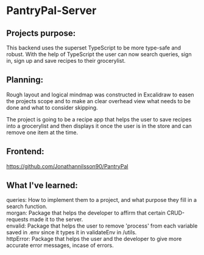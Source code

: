 # PantryPal-Server

## Projects purpose:
This backend uses the superset TypeScript to be more type-safe and robust. With the help of TypeScript the user can now search queries, sign in, sign up and save recipes to their grocerylist.

## Planning:
Rough layout and logical mindmap was constructed in Excalidraw to easen the projects scope and to make an clear overhead view what needs to be done and what to consider skipping.

The project is going to be a recipe app that helps the user to save recipes into a grocerylist and then displays it once the user is in the store and can remove one item at the time.

## Frontend:

https://github.com/Jonathannilsson90/PantryPal

## What I've learned:
queries: How to implement them to a project, and what purpose they fill in a search function.
<br>
morgan: Package that helps the developer to affirm that certain CRUD-requests made it to the server.
<br>
envalid: Package that helps the user to remove 'process' from each variable saved in .env since it types it in validateEnv in /utils.
<br>
httpError: Package that helps the user and the developer to give more accurate error messages, incase of errors.
